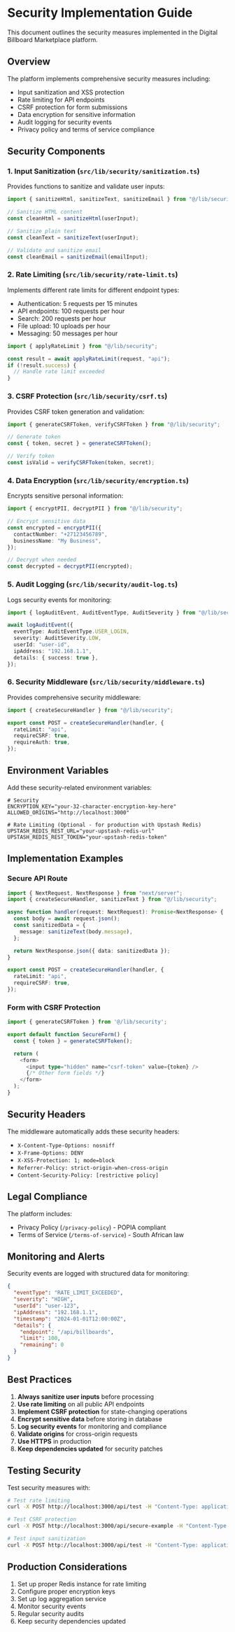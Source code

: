 # Security Implementation Guide

This document outlines the security measures implemented in the Digital Billboard Marketplace platform.

## Overview

The platform implements comprehensive security measures including:

- Input sanitization and XSS protection
- Rate limiting for API endpoints
- CSRF protection for form submissions
- Data encryption for sensitive information
- Audit logging for security events
- Privacy policy and terms of service compliance

## Security Components

### 1. Input Sanitization (`src/lib/security/sanitization.ts`)

Provides functions to sanitize and validate user inputs:

```typescript
import { sanitizeHtml, sanitizeText, sanitizeEmail } from "@/lib/security";

// Sanitize HTML content
const cleanHtml = sanitizeHtml(userInput);

// Sanitize plain text
const cleanText = sanitizeText(userInput);

// Validate and sanitize email
const cleanEmail = sanitizeEmail(emailInput);
```

### 2. Rate Limiting (`src/lib/security/rate-limit.ts`)

Implements different rate limits for different endpoint types:

- Authentication: 5 requests per 15 minutes
- API endpoints: 100 requests per hour
- Search: 200 requests per hour
- File upload: 10 uploads per hour
- Messaging: 50 messages per hour

```typescript
import { applyRateLimit } from "@/lib/security";

const result = await applyRateLimit(request, "api");
if (!result.success) {
  // Handle rate limit exceeded
}
```

### 3. CSRF Protection (`src/lib/security/csrf.ts`)

Provides CSRF token generation and validation:

```typescript
import { generateCSRFToken, verifyCSRFToken } from "@/lib/security";

// Generate token
const { token, secret } = generateCSRFToken();

// Verify token
const isValid = verifyCSRFToken(token, secret);
```

### 4. Data Encryption (`src/lib/security/encryption.ts`)

Encrypts sensitive personal information:

```typescript
import { encryptPII, decryptPII } from "@/lib/security";

// Encrypt sensitive data
const encrypted = encryptPII({
  contactNumber: "+27123456789",
  businessName: "My Business",
});

// Decrypt when needed
const decrypted = decryptPII(encrypted);
```

### 5. Audit Logging (`src/lib/security/audit-log.ts`)

Logs security events for monitoring:

```typescript
import { logAuditEvent, AuditEventType, AuditSeverity } from "@/lib/security";

await logAuditEvent({
  eventType: AuditEventType.USER_LOGIN,
  severity: AuditSeverity.LOW,
  userId: "user-id",
  ipAddress: "192.168.1.1",
  details: { success: true },
});
```

### 6. Security Middleware (`src/lib/security/middleware.ts`)

Provides comprehensive security middleware:

```typescript
import { createSecureHandler } from "@/lib/security";

export const POST = createSecureHandler(handler, {
  rateLimit: "api",
  requireCSRF: true,
  requireAuth: true,
});
```

## Environment Variables

Add these security-related environment variables:

```env
# Security
ENCRYPTION_KEY="your-32-character-encryption-key-here"
ALLOWED_ORIGINS="http://localhost:3000"

# Rate Limiting (Optional - for production with Upstash Redis)
UPSTASH_REDIS_REST_URL="your-upstash-redis-url"
UPSTASH_REDIS_REST_TOKEN="your-upstash-redis-token"
```

## Implementation Examples

### Secure API Route

```typescript
import { NextRequest, NextResponse } from "next/server";
import { createSecureHandler, sanitizeText } from "@/lib/security";

async function handler(request: NextRequest): Promise<NextResponse> {
  const body = await request.json();
  const sanitizedData = {
    message: sanitizeText(body.message),
  };

  return NextResponse.json({ data: sanitizedData });
}

export const POST = createSecureHandler(handler, {
  rateLimit: "api",
  requireCSRF: true,
});
```

### Form with CSRF Protection

```typescript
import { generateCSRFToken } from '@/lib/security';

export default function SecureForm() {
  const { token } = generateCSRFToken();

  return (
    <form>
      <input type="hidden" name="csrf-token" value={token} />
      {/* Other form fields */}
    </form>
  );
}
```

## Security Headers

The middleware automatically adds these security headers:

- `X-Content-Type-Options: nosniff`
- `X-Frame-Options: DENY`
- `X-XSS-Protection: 1; mode=block`
- `Referrer-Policy: strict-origin-when-cross-origin`
- `Content-Security-Policy: [restrictive policy]`

## Legal Compliance

The platform includes:

- Privacy Policy (`/privacy-policy`) - POPIA compliant
- Terms of Service (`/terms-of-service`) - South African law

## Monitoring and Alerts

Security events are logged with structured data for monitoring:

```json
{
  "eventType": "RATE_LIMIT_EXCEEDED",
  "severity": "HIGH",
  "userId": "user-123",
  "ipAddress": "192.168.1.1",
  "timestamp": "2024-01-01T12:00:00Z",
  "details": {
    "endpoint": "/api/billboards",
    "limit": 100,
    "remaining": 0
  }
}
```

## Best Practices

1. **Always sanitize user inputs** before processing
2. **Use rate limiting** on all public API endpoints
3. **Implement CSRF protection** for state-changing operations
4. **Encrypt sensitive data** before storing in database
5. **Log security events** for monitoring and compliance
6. **Validate origins** for cross-origin requests
7. **Use HTTPS** in production
8. **Keep dependencies updated** for security patches

## Testing Security

Test security measures with:

```bash
# Test rate limiting
curl -X POST http://localhost:3000/api/test -H "Content-Type: application/json" -d '{}' --repeat 10

# Test CSRF protection
curl -X POST http://localhost:3000/api/secure-example -H "Content-Type: application/json" -d '{}'

# Test input sanitization
curl -X POST http://localhost:3000/api/test -H "Content-Type: application/json" -d '{"message": "<script>alert(\"xss\")</script>"}'
```

## Production Considerations

1. Set up proper Redis instance for rate limiting
2. Configure proper encryption keys
3. Set up log aggregation service
4. Monitor security events
5. Regular security audits
6. Keep security dependencies updated
